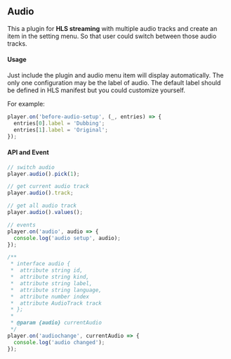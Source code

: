 ## Audio

This a plugin for **HLS streaming** with multiple audio tracks and create an item in the setting menu. So that user could switch between those audio tracks.

#### Usage

Just include the plugin and audio menu item will display automatically.
The only one configuration may be the label of audio. The default label should be defined in HLS manifest but you could customize yourself. <br>

For example:

```js
player.on('before-audio-setup', (_, entries) => {
  entries[0].label = 'Dubbing';
  entries[1].label = 'Original';
});
```

#### API and Event

```js
// switch audio
player.audio().pick(1);

// get current audio track
player.audio().track;

// get all audio track
player.audio().values();

// events
player.on('audio', audio => {
  console.log('audio setup', audio);
});

/**
 * interface audio {
 *  attribute string id,
 *  attribute string kind,
 *  attribute string label,
 *  attribute string language,
 *  attribute number index
 *  attribute AudioTrack track
 * };
 *
 * @param {audio} currentAudio
 */
player.on('audiochange', currentAudio => {
  console.log('audio changed');
});
```
